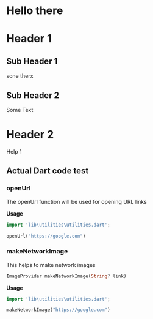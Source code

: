 # Hello there
# Header 1

## Sub Header 1
sone therx
## Sub Header 2
Some Text
# Header 2
Help 1
## Actual Dart code test

### openUrl

The openUrl function will be used for opening URL links

**Usage**
```dart
import 'lib\utilities\utilities.dart';

openUrl("https://google.com")
```

### makeNetworkImage

This helps to make network images
```dart
ImageProvider makeNetworkImage(String? link)
```


**Usage**
```dart
import 'lib\utilities\utilities.dart';

makeNetworkImage("https://google.com")
```

